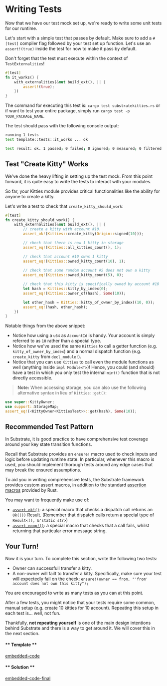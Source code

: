 Writing Tests
===

Now that we have our test mock set up, we're ready to write some unit tests for our runtime.

Let's start with a simple test that passes by default. Make sure to add a `#[test]` compiler flag followed by your test set up function. Let's use an `assert!(true)` inside the test for now to make it pass by default. 

Don't forget that the test must execute within the context of `TestExternalities`!

```rust
#[test]
fn it_works() {
	with_externalities(&mut build_ext(), || {
		assert!(true);
	})
}
```

The command for executing this test is: 
`cargo test substratekitties.rs` or if want to test your entire package, simply run `cargo test -p YOUR_PACKAGE_NAME`.

The test should pass with the following console output: 

```zsh
running 1 tests
test template::tests::it_works ... ok

test result: ok. 1 passed; 0 failed; 0 ignored; 0 measured; 0 filtered out
```

## Test "Create Kitty" Works

We've done the heavy lifting in setting up the test mock. From this point forward, it is quite easy to write the tests to interact with your modules.

So far, your Kitties module provides critical functionalities like the ability for anyone to create a kitty.

Let's write a test to check that `create_kitty_should_work`: 

```rust
#[test]
fn create_kitty_should_work() {
	with_externalities(&mut build_ext(), || {
		// create a kitty with account #10.
		assert_ok!(Kitties::create_kitty(Origin::signed(10)));

		// check that there is now 1 kitty in storage
		assert_eq!(Kitties::all_kitties_count(), 1);

		// check that account #10 owns 1 kitty
		assert_eq!(Kitties::owned_kitty_count(10), 1);
		
		// check that some random account #5 does not own a kitty
		assert_eq!(Kitties::owned_kitty_count(5), 0);

		// check that this kitty is specifically owned by account #10
		let hash = Kitties::kitty_by_index(0);
		assert_eq!(Kitties::owner_of(hash), Some(10));

		let other_hash = Kitties::kitty_of_owner_by_index((10, 0));
		assert_eq!(hash, other_hash);
	})
}
```

Notable things from the above snippet:

- Notice how using a `u64` as `AccountId` is handy. Your account is simply referred to as `10` rather than a special type.
- Notice how we've used the same `Kitties` to call a getter function (e.g. `kitty_of_owner_by_index`) and a normal dispatch function (e.g. `create_kitty` from `decl_module!`).
- Notice that you can use `Kitties` to call even the module functions as well (anything inside `impl Module<T>`)! Hence, you could (and should) have a test in which you only test the internal `mint()` function that is not directly accessible.

> **Note:** When accessing storage, you can also use the following alternative syntax in lieu of `Kitties::get()`: 

```rust
use super::KittyOwner;
use support::StorageMap;
assert_eq!(<KittyOwner<KittiesTest>>::get(hash), Some(10));
```

## Recommended Test Pattern

In Substrate, it is good practice to have comprehensive test coverage around your key state transition functions.

Recall that Substrate provides an `ensure!` macro used to check inputs and logic before updating runtime state. In particular, whenever this macro is used, you should implement thorough tests around any edge cases that may break the ensured assumptions. 

To aid you in writing comprehensive tests, the Substrate framework provides custom assert macros, in addition to the standard [assertion macros](https://doc.rust-lang.org/std/macro.assert.html) provided by Rust. 

You may want to frequently make use of: 
- [`assert_ok!()`](https://crates.parity.io/srml_support/macro.assert_ok.html): a special macro that checks a dispatch call returns an `Ok(())` Result. (Remember that dispatch calls return a special type of `Result<(), &'static str>`)
- [`assert_noop!()`](https://crates.parity.io/srml_support/macro.assert_noop.html): a special macro that checks that a call fails, whilst returning that particular error message string.

## Your Turn!

Now it is your turn. To complete this section, write the following two tests:
  - Owner can successfull transfer a kitty.
  - A non-owner will failt to transfer a kitty. Specifically, make sure your test will expectedly fail on the check: `ensure!(owner == from, "'from' account does not own this kitty");`

You are encouraged to write as many tests as you can at this point. 

After a few tests, you might notice that your tests require some common, manual setup (e.g. create 10 kitties for 10 account). Repeating this setup in each test is... well, not fun. 

Thankfully, __not repeating yourself__ is one of the main design intentions behind Substrate and there is a way to get around it. We will cover this in the next section.

<!-- tabs:start -->

#### ** Template **

[embedded-code](./assets/5.2-template.rs ':include :type=code embed-template')

#### ** Solution **

[embedded-code-final](./assets/5.2-finished-code.rs ':include :type=code embed-final')

<!-- tabs:end -->